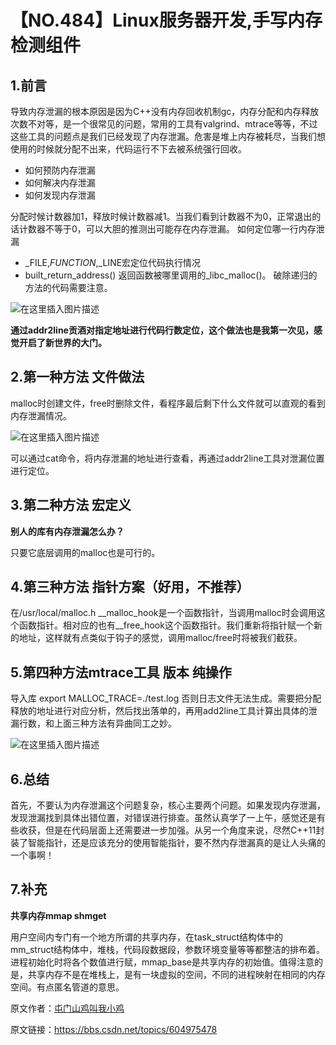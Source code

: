 # 【NO.484】Linux服务器开发,手写内存检测组件

## 1.前言

导致内存泄漏的根本原因是因为C++没有内存回收机制gc，内存分配和内存释放次数不对等，是一个很常见的问题，常用的工具有valgrind、mtrace等等，不过这些工具的问题点是我们已经发现了内存泄漏。危害是堆上内存被耗尽，当我们想使用的时候就分配不出来，代码运行不下去被系统强行回收。

- 如何预防内存泄漏
- 如何解决内存泄漏
- 如何发现内存泄漏

分配时候计数器加1，释放时候计数器减1。当我们看到计数器不为0，正常退出的话计数器不等于0，可以大胆的推测出可能存在内存泄漏。
如何定位哪一行内存泄漏

- _FILE,*FUNCTION*,_LINE宏定位代码执行情况
- built_return_address() 返回函数被哪里调用的_libc_malloc()。
  破除递归的方法的代码需要注意。



![在这里插入图片描述](https://img-blog.csdnimg.cn/97bee5b5ada6427cae59f313420b606d.png?x-oss-process=image/watermark,type_d3F5LXplbmhlaQ,shadow_50,text_Q1NETiBA5bGv6Zeo5bGx6bih5Y-r5oiR5bCP6bih,size_20,color_FFFFFF,t_70,g_se,x_16#pic_center)

**通过addr2line贡酒对指定地址进行代码行数定位，这个做法也是我第一次见，感觉开启了新世界的大门。**



## 2.第一种方法 文件做法

malloc时创建文件，free时删除文件，看程序最后剩下什么文件就可以直观的看到内存泄漏情况。

![在这里插入图片描述](https://img-blog.csdnimg.cn/23065953cd9641d29359f3277257635a.png?x-oss-process=image/watermark,type_d3F5LXplbmhlaQ,shadow_50,text_Q1NETiBA5bGv6Zeo5bGx6bih5Y-r5oiR5bCP6bih,size_20,color_FFFFFF,t_70,g_se,x_16#pic_center)


可以通过cat命令，将内存泄漏的地址进行查看，再通过addr2line工具对泄漏位置进行定位。



## 3.第二种方法 宏定义

**别人的库有内存泄漏怎么办？**

只要它底层调用的malloc也是可行的。

## 4.第三种方法 指针方案（好用，不推荐）

在/usr/local/malloc.h
__malloc_hook是一个函数指针，当调用malloc时会调用这个函数指针。相对应的也有__free_hook这个函数指针。我们重新将指针赋一个新的地址，这样就有点类似于钩子的感觉，调用malloc/free时将被我们截获。

## 5.第四种方法mtrace工具 版本 纯操作

导入库 export MALLOC_TRACE=./test.log 否则日志文件无法生成。需要把分配释放的地址进行对应分析，然后找出落单的，再用add2line工具计算出具体的泄漏行数，和上面三种方法有异曲同工之妙。

![在这里插入图片描述](https://img-blog.csdnimg.cn/01b642f5577c45dc94f92714bf44b9ae.png?x-oss-process=image/watermark,type_d3F5LXplbmhlaQ,shadow_50,text_Q1NETiBA5bGv6Zeo5bGx6bih5Y-r5oiR5bCP6bih,size_20,color_FFFFFF,t_70,g_se,x_16#pic_center)



## 6.总结

首先，不要认为内存泄漏这个问题复杂，核心主要两个问题。如果发现内存泄漏，发现泄漏找到具体出错位置，对错误进行排查。虽然认真学了一上午，感觉还是有些收获，但是在代码层面上还需要进一步加强。从另一个角度来说，尽然C++11封装了智能指针，还是应该充分的使用智能指针，要不然内存泄漏真的是让人头痛的一个事啊！

## 7.补充

**共享内存mmap shmget**

用户空间内专门有一个地方所谓的共享内存，在task_struct结构体中的mm_struct结构体中，堆栈，代码段数据段，参数环境变量等等都整洁的排布着。进程初始化时将各个数值进行赋，mmap_base是共享内存的初始值。值得注意的是，共享内存不是在堆栈上，是有一块虚拟的空间，不同的进程映射在相同的内存空间。有点匿名管道的意思。

原文作者：[屯门山鸡叫我小鸡](https://blog.csdn.net/sinat_28294665)

原文链接：https://bbs.csdn.net/topics/604975478